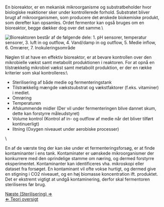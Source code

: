 En bioreaktor, er en mekanisk mikroorganisme og substratbeholder hvor
biologiske reaktioner sker under kontrollerede forhold. Substratet
bliver brugt af mikroorganismen, som producere det ønskede biokemiske
produkt, som derefter kan opsamles. Ordet fermentor kan også bruges om
en bioreaktor, begge dækker dog over det samme.\

![Bioreaktoren består af de følgende dele: 1. pH sensorer, temperatur sensorer, 3. luft in og outflow, 4. Vand/damp in og outflow, 5. Medie inflow, 6. Omrærer, 7. Inokuleringsområde ](https://s3-us-west-2.amazonaws.com/labster/wiki/media/Bioreactor_dk.jpg "Bioreaktoren består af de følgende dele: 1. pH sensorer, temperatur sensorer, 3. luft in og outflow, 4. Vand/damp in og outflow, 5. Medie inflow, 6. Omrærer, 7. Inokuleringsområde ")

Nøglen til at have en effektiv bioreaktor, er at bevare kontrollen over
den mikrobielle vækst samt metabolit produktionen i reaktoren. For at
opnå en tilstrækkelig mikrobiel vækst samt metabolit produktion, er der
en række kriterier som skal kontrolleres:\

-   Sterilisering af både medie og fermenteringstank
-   Tilstrækkelig mængde vækstsubstrat og vækstfaktorer (f.eks.
    vitaminer) i mediet.
-   Omrøring
-   Temperaturen
-   Afskummende midler (Der vil under fermenteringen blive dannet skum,
    dette kan forstyrre måleudstyret)
-   Volume kontrol (Kontrol af in- og outflow af medie når det bliver
    tilført kontinuerligt)
-   Iltning (Oxygen niveauet under aerobiske processer)

\

En af de værste ting der kan ske under et fermenteringsforsøg, er at
finde kontaminanter i ens tank. Kontaminater er uønskede mikroorganismer
der konkurrere med den oprindelige stamme om næring, og dermed forstyrre
eksperimentet. Kontaminanter kan identificeres vha. mikroskopi eller
dataset fra forsøget. En kontaminant vil ofte vokse hurtigt, og dermed
give en stigning i CO2 niveauet, og en høj biomasse koncentration ift.
produktet. Det er ekstremt vigtigt at undgå kontaminering, derfor skal
fermentoren steriliseres før brug.

[Næste (Sterilisering) ⇒](/wiki/Sterilisering "wikilink")\
 [ ⇐ Teori oversigt](/wiki/Fermenteringscase "wikilink")

